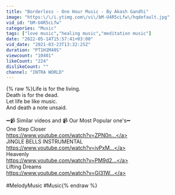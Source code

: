 ```yaml
---
title: "Borderless - One Hour Music - By Akash Gandhi"
image: "https:\/\/i.ytimg.com\/vi\/bM-U4R5cLfw\/hqdefault.jpg"
vid_id: "bM-U4R5cLfw"
categories: "Music"
tags: ["love music","healing music","meditation music"]
date: "2022-05-14T15:57:41+03:00"
vid_date: "2021-03-23T13:32:25Z"
duration: "PT1H1M40S"
viewcount: "10401"
likeCount: "224"
dislikeCount: ""
channel: "INTRA WORLD"
---
```

{% raw %}Life is for the living.<br />Death is for the dead.<br />Let life be like music.<br />And death a note unsaid.<br /><br />➖📹 Similar videos and 📹 Our Most Popular one's➖<br />One Step Closer <br /><a rel="nofollow" target="blank" href="https://www.youtube.com/watch?v=ZPN0n...">https://www.youtube.com/watch?v=ZPN0n...</a><br />JINGLE BELLS INSTRUMENTAL <br /><a rel="nofollow" target="blank" href="https://www.youtube.com/watch?v=ivPxM...">https://www.youtube.com/watch?v=ivPxM...</a><br />Heavenly  <br /><a rel="nofollow" target="blank" href="https://www.youtube.com/watch?v=PM9d2...">https://www.youtube.com/watch?v=PM9d2...</a><br />Lifting Dreams <br /><a rel="nofollow" target="blank" href="https://www.youtube.com/watch?v=GI31W...">https://www.youtube.com/watch?v=GI31W...</a><br /><br />#MelodyMusic #Music{% endraw %}
